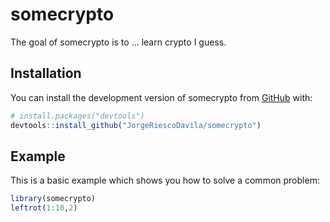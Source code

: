 
# somecrypto

<!-- badges: start -->
<!-- badges: end -->

The goal of somecrypto is to ... learn crypto I guess.

## Installation

You can install the development version of somecrypto from [GitHub](https://github.com/) with:

``` r
# install.packages("devtools")
devtools::install_github("JorgeRiescoDavila/somecrypto")
```

## Example

This is a basic example which shows you how to solve a common problem:

``` r
library(somecrypto)
leftrot(1:10,2)
```


